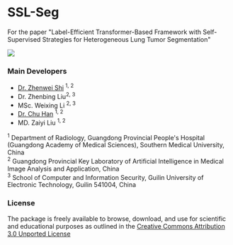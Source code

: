 # SSL-Seg
For the paper "Label-Efficient Transformer-Based Framework with Self-Supervised Strategies for Heterogeneous Lung Tumor Segmentation"

[![](https://user-images.githubusercontent.com/17007301/219617294-a5f38b07-4599-4834-aa7c-96d01299a531.png)](https://user-images.githubusercontent.com/17007301/219617294-a5f38b07-4599-4834-aa7c-96d01299a531.png)


### Main Developers

- [Dr. Zhenwei Shi](https://github.com/zhenweishi) <sup/>1, 2
- Dr. Zhenbing Liu<sup/>2, 3
- MSc. Weixing Li <sup/>2, 3
- [Dr. Chu Han](https://chuhan89.com/) <sup/>1, 2
- MD. Zaiyi Liu <sup/>1, 2

<sup>1</sup> Department of Radiology, Guangdong Provincial People's Hospital (Guangdong Academy of Medical Sciences), Southern Medical University, China <br/>
<sup>2</sup> Guangdong Provincial Key Laboratory of Artificial Intelligence in Medical Image Analysis and Application, China <br/>
<sup>3</sup> School of Computer and Information Security, Guilin University of Electronic Technology, Guilin 541004, China <br/>

### License

The package is freely available to browse, download, and use for scientific and educational purposes as outlined in the [Creative Commons Attribution 3.0 Unported License](https://creativecommons.org/licenses/by/3.0/)

